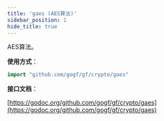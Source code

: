 ```yaml
---
title: 'gaes (AES算法)'
sidebar_position: 1
hide_title: true
---
```


AES算法。

**使用方式**：

```  go
import "github.com/gogf/gf/crypto/gaes"

```

**接口文档**：

[https://godoc.org/github.com/gogf/gf/crypto/gaes](https://godoc.org/github.com/gogf/gf/crypto/gaes)